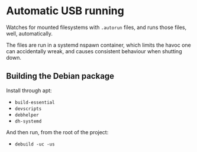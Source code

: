 Automatic USB running
=====================

Watches for mounted filesystems with `.autorun` files, and runs those files,
well, automatically.

The files are run in a systemd nspawn container, which limits the havoc one
can accidentally wreak, and causes consistent behaviour when shutting down.

Building the Debian package
---------------------------

Install through apt:

* `build-essential`
* `devscripts`
* `debhelper`
* `dh-systemd`

And then run, from the root of the project:

* `debuild -uc -us`
